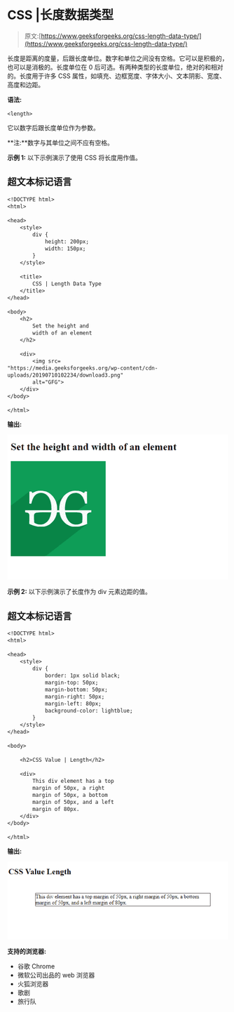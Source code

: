# CSS |长度数据类型

> 原文:[https://www.geeksforgeeks.org/css-length-data-type/](https://www.geeksforgeeks.org/css-length-data-type/)

长度是距离的度量，后跟长度单位。数字和单位之间没有空格。它可以是积极的，也可以是消极的。长度单位在 0 后可选。有两种类型的长度单位，绝对的和相对的。长度用于许多 CSS 属性，如填充、边框宽度、字体大小、文本阴影、宽度、高度和边距。

**语法:**

```
<length>
```

它以数字后跟长度单位作为参数。

**注:**数字与其单位之间不应有空格。

**示例 1:** 以下示例演示了使用 CSS 将长度用作值。

## 超文本标记语言

```
<!DOCTYPE html>
<html>

<head>
    <style>
        div {
            height: 200px;
            width: 150px;
        }
    </style>

    <title>
        CSS | Length Data Type
    </title>
</head>

<body>
    <h2>
        Set the height and
        width of an element
    </h2>

    <div>
        <img src=
"https://media.geeksforgeeks.org/wp-content/cdn-uploads/20190710102234/download3.png"
        alt="GFG">
    </div>
</body>

</html>
```

**输出:**

![](img/5886feba719131a7038676bd8725e969.png)

**示例 2:** 以下示例演示了长度作为 div 元素边距的值。

## 超文本标记语言

```
<!DOCTYPE html>
<html>

<head>
    <style>
        div {
            border: 1px solid black;
            margin-top: 50px;
            margin-bottom: 50px;
            margin-right: 50px;
            margin-left: 80px;
            background-color: lightblue;
        }
    </style>
</head>

<body>

    <h2>CSS Value | Length</h2>

    <div>
        This div element has a top
        margin of 50px, a right
        margin of 50px, a bottom
        margin of 50px, and a left
        margin of 80px.
    </div>
</body>

</html>
```

**输出:**

![](img/c1952fab72786329678ce4f54c9b04d7.png)

**支持的浏览器:**

*   谷歌 Chrome
*   微软公司出品的 web 浏览器
*   火狐浏览器
*   歌剧
*   旅行队